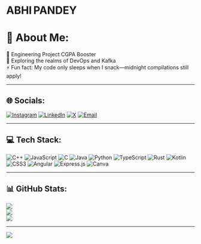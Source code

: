 <!-- 👋 Welcome Banner (optional) -->


# ABHI PANDEY 
# 💫 About Me:
🔭 Engineering Project CGPA Booster  
🌱 Exploring the realms of DevOps and Kafka  
⚡ Fun fact: My code only sleeps when I snack—midnight compilations still apply!


---

## 🌐 Socials:
[![Instagram](https://img.shields.io/badge/Instagram-%23E4405F.svg?logo=Instagram&logoColor=white)](https://www.instagram.com/_abhii_pandey/) [![LinkedIn](https://img.shields.io/badge/LinkedIn-%230077B5.svg?logo=LinkedIn&logoColor=white)](https://www.linkedin.com/in/abhi-pandey-0257bb274/)  [![X](https://img.shields.io/badge/X-black.svg?logo=X&logoColor=white)](https://x.com/AbhiPan85917053)  [![Email](https://img.shields.io/badge/Email-D14836?logo=gmail&logoColor=white)](mailto:abhipandey.4621@gmail.com)

---

## 💻 Tech Stack:
![C++](https://img.shields.io/badge/c++-%2300599C.svg?style=for-the-badge&logo=c%2B%2B&logoColor=white) ![JavaScript](https://img.shields.io/badge/javascript-%23323330.svg?style=for-the-badge&logo=javascript&logoColor=%23F7DF1E) ![C](https://img.shields.io/badge/c-%2300599C.svg?style=for-the-badge&logo=c&logoColor=white) ![Java](https://img.shields.io/badge/java-%23ED8B00.svg?style=for-the-badge&logo=openjdk&logoColor=white) ![Python](https://img.shields.io/badge/python-3670A0?style=for-the-badge&logo=python&logoColor=ffdd54) ![TypeScript](https://img.shields.io/badge/typescript-%23007ACC.svg?style=for-the-badge&logo=typescript&logoColor=white) ![Rust](https://img.shields.io/badge/rust-%23000000.svg?style=for-the-badge&logo=rust&logoColor=white) ![Kotlin](https://img.shields.io/badge/kotlin-%237F52FF.svg?style=for-the-badge&logo=kotlin&logoColor=white) ![CSS3](https://img.shields.io/badge/css3-%231572B6.svg?style=for-the-badge&logo=css3&logoColor=white) ![Angular](https://img.shields.io/badge/angular-%23DD0031.svg?style=for-the-badge&logo=angular&logoColor=white) ![Express.js](https://img.shields.io/badge/express.js-%23404d59.svg?style=for-the-badge&logo=express&logoColor=%2361DAFB) ![Canva](https://img.shields.io/badge/Canva-%2300C4CC.svg?style=for-the-badge&logo=Canva&logoColor=white)

---


## 📊 GitHub Stats:
![](https://github-readme-stats.vercel.app/api?username=Abhi4621&theme=dark&hide_border=false&include_all_commits=false&count_private=false)<br/>
![](https://nirzak-streak-stats.vercel.app/?user=Abhi4621&theme=dark&hide_border=false)<br/>
![](https://github-readme-stats.vercel.app/api/top-langs/?username=Abhi4621&theme=dark&hide_border=false&include_all_commits=false&count_private=false&layout=compact)


---

[![](https://visitcount.itsvg.in/api?id=Abhi4621&icon=0&color=0)](https://visitcount.itsvg.in)
